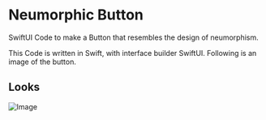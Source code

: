 # Neumorphic Button

SwiftUI Code to make a Button that resembles the design of neumorphism.

This Code is written in Swift, with interface builder SwiftUI. Following is an image of the button.

## Looks

![Image](https://i.imgur.com/Gd8YsNn.png?1)

